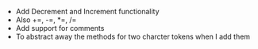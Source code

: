 - Add Decrement and Increment functionality
- Also +=, -=, *=, /=
- Add support for comments
- To abstract away the methods for two charcter tokens when I add them